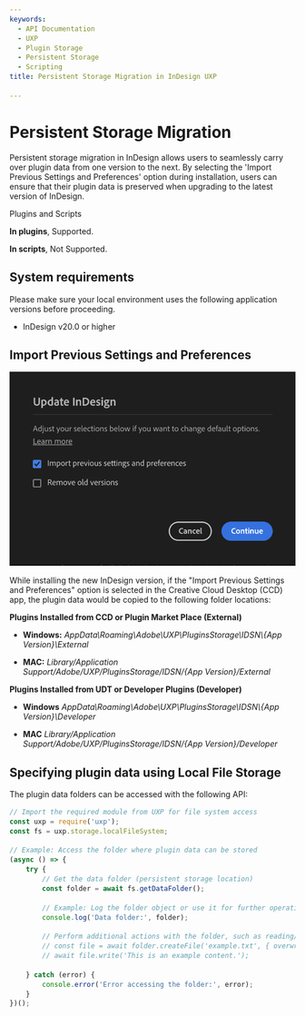 ```yaml
---
keywords:
  - API Documentation
  - UXP
  - Plugin Storage
  - Persistent Storage
  - Scripting
title: Persistent Storage Migration in InDesign UXP

---
```


# Persistent Storage Migration
Persistent storage migration in InDesign allows users to seamlessly carry over plugin data from one version to the next. By selecting the 'Import Previous Settings and Preferences' option during installation, users can ensure that their plugin data is preserved when upgrading to the latest version of InDesign.


<InlineAlert variant="info" slots="header, text1, text2"/>

Plugins and Scripts

**In plugins**, Supported.

**In scripts**, Not Supported.



## System requirements
Please make sure your local environment uses the following application versions before proceeding.
- InDesign v20.0 or higher

## Import Previous Settings and Preferences

![CCD Setting](./CCD-setting.png)

While installing the new InDesign version, if the "Import Previous Settings and Preferences" option is selected in the Creative Cloud Desktop (CCD) app, the plugin data would be copied to the following folder locations:


**Plugins Installed from CCD or Plugin Market Place (External)**

- **Windows:**
  *AppData\Roaming\Adobe\UXP\PluginsStorage\IDSN\\{App Version}\External*

- **MAC:**
  *Library/Application Support/Adobe/UXP/PluginsStorage/IDSN/{App Version}/External*

**Plugins Installed from UDT or Developer Plugins (Developer)**

- **Windows**
  *AppData\Roaming\Adobe\UXP\PluginsStorage\IDSN\\{App Version}\Developer*

- **MAC**
  *Library/Application Support/Adobe/UXP/PluginsStorage/IDSN/{App Version}/Developer*


  
## Specifying plugin data using Local File Storage
The plugin data folders can be accessed with the following API:
```js
// Import the required module from UXP for file system access
const uxp = require('uxp');
const fs = uxp.storage.localFileSystem;

// Example: Access the folder where plugin data can be stored
(async () => {
    try {
        // Get the data folder (persistent storage location)
        const folder = await fs.getDataFolder();
        
        // Example: Log the folder object or use it for further operations
        console.log('Data folder:', folder);
        
        // Perform additional actions with the folder, such as reading/writing files
        // const file = await folder.createFile('example.txt', { overwrite: true });
        // await file.write('This is an example content.');
        
    } catch (error) {
        console.error('Error accessing the folder:', error);
    }
})();
```